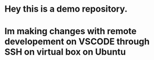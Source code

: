# Hey this is a demo repository.

# Im making changes with remote developement on VSCODE through SSH on virtual box on Ubuntu 
